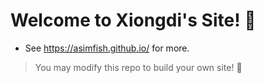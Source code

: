 # Welcome to Xiongdi's Site! 🎉
- See <https://asimfish.github.io/> for more.
<!-- - See <https://kinnariyamamatanha.github.io/about/> for more about me.
- See <https://kinnariyamamatanha.github.io/academy/> for more about my academy info. -->

> You may modify this repo to build your own site! 🥳
